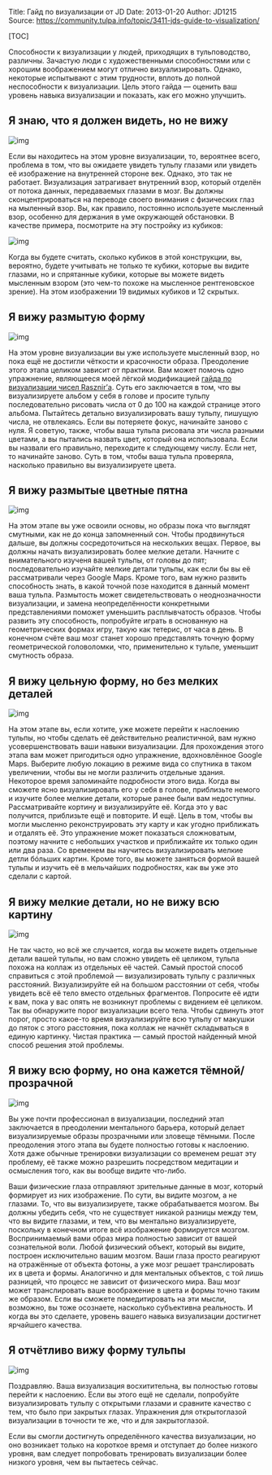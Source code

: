 Title: Гайд по визуализации от JD
Date: 2013-01-20
Author: JD1215
Source: https://community.tulpa.info/topic/3411-jds-guide-to-visualization/

[TOC]

Способности к визуализации у людей, приходящих в тульповодство, различны. Зачастую люди с художественными способностями или с хорошим воображением могут отлично визуализировать. Однако, некоторые испытывают с этим трудности, вплоть до полной неспособности к визуализации. Цель этого гайда — оценить ваш уровень навыка визуализации и показать, как его можно улучшить.

## Я знаю, что я должен видеть, но не вижу

![img](/images/jd_visualisation/1.png)

Если вы находитесь на этом уровне визуализации, то, вероятнее всего, проблема в том, что вы ожидаете увидеть тульпу глазами или увидеть её изображение на внутренней стороне век. Однако, это так не работает. Визуализация затрагивает внутренний взор, который отделён от потока данных, передаваемых глазами в мозг. Вы должны сконцентрироваться на переводе своего внимания с физических глаз на мыленный взор. Вы, как правило, постоянно используете мысленный взор, особенно для держания в уме окружающей обстановки. В качестве примера, посмотрите на эту постройку из кубиков:

![img](/images/jd_visualisation/2.jpg)

Когда вы будете считать, сколько кубиков в этой конструкции, вы, вероятно, будете учитывать не только те кубики, которые вы видите глазами, но и спрятанные кубики, которые вы можете видеть мысленным взором (это чем-то похоже на мысленное рентгеновское зрение). На этом изображении 19 видимых кубиков и 12 скрытых.

## Я вижу размытую форму

![img](/images/jd_visualisation/3.png)

На этом уровне визуализации вы уже используете мысленный взор, но пока ещё не достигли чёткости и красочности образа. Преодоление этого этапа целиком зависит от практики. Вам может помочь одно упражнение, являющееся моей лёгкой модификацией [гайда по визуализации чисел Rasznir’а](https://community.tulpa.info/thread-visualization-visualization-focus-guide). Суть его заключается в том, что вы визуализируете альбом у себя в голове и просите тульпу последовательно рисовать числа от 0 до 100 на каждой странице этого альбома. Пытайтесь детально визуализировать вашу тульпу, пишущую числа, не отвлекаясь. Если вы потеряете фокус, начинайте заново с нуля. Я советую, также, чтобы ваша тульпа рисовала эти числа разными цветами, а вы пытались назвать цвет, который она использовала. Если вы назвали его правильно, переходите к следующему числу. Если нет, то начинайте заново. Суть в том, чтобы ваша тульпа проверяла, насколько правильно вы визуализируете цвета.

## Я вижу размытые цветные пятна

![img](/images/jd_visualisation/4.png)

На этом этапе вы уже освоили основы, но образы пока что выглядят смутными, как не до конца запомненный сон. Чтобы продвинуться дальше, вы должны сосредоточиться на нескольких вещах. Первое, вы должны начать визуализировать более мелкие детали. Начните с внимательного изученя вашей тульпы, от головы до пят; последовательно изучайте мелкие детали тульпы, как если бы вы её рассматривали через Google Maps. Кроме того, вам нужно развить способность знать, в какой точной позе находится в данный момент ваша тульпа. Размытость может свидетельствовать о неоднозначности визуализации, и замена неопределённости конкретными представлениями поможет уменьшить расплывчатость образов. Чтобы развить эту способность, попробуйте играть в основанную на геометрических формах игру, такую как тетерис, от часа в день. В конечном счёте ваш мозг станет хорошо представлять точную форму геометрической головоломки, что, применительно к тульпе, уменьшит смутность образа.

## Я вижу цельную форму, но без мелких деталей

![img](/images/jd_visualisation/5.png)

На этом этапе вы, если хотите, уже можете перейти к наслоению тульпы, но чтобы сделать её действительно реалистичной, вам нужно усовершенствовать ваши навыки визуализации. Для прохождения этого этапа вам может пригодиться одно упражнение, вдохновлённое Google Maps. Выберите любую локацию в режиме вида со спутника в таком увеличении, чтобы вы не могли различить отдельные здания. Некоторое время запоминайте подробности этого вида. Когда вы сможете ясно визуализировать его у себя в голове, приблизьте немого и изучите более мелкие детали, которые ранее были вам недоступны. Рассматривайте кортину и визуализируйте её. Когда это у вас получится, приблизьте ещё и повторите. И ещё. Цель в том, чтобы вы могли мысленно реконструировать эту карту и как угодно приближать и отдалять её. Это упражнение может показаться сложноватым, поэтому начните с небольших участков и приближайте их только один или два раза. Со временем вы научитесь визуализировать мелкие детли бóльших картин. Кроме того, вы можете заняться формой вашей тульпы и изучить её в мельчайших подробностях, как вы уже это сделали с картой.

## Я вижу мелкие детали, но не вижу всю картину

![img](/images/jd_visualisation/6.png)

Не так часто, но всё же случается, когда вы можете видеть отдельные детали вашей тульпы, но вам сложно увидеть её целиком, тульпа похожа на коллаж из отдельных её частей. Самый простой способ справиться с этой проблемой — визуализировать тульпу с различных расстояний. Визуализируйте ей на большом расстоянии от себя, чтобы увидеть всё её тело вместо отдельных фрагментов. Попросите её идти к вам, пока у вас опять не возникнут проблемы с видением её целиком. Так вы обнаружите порог визуализации всего тела. Чтобы сдвинуть этот порог, просто какое-то время визуализируйте всю тульпу от макушки до пяток с этого расстояния, пока коллаж не начнёт складываться в единую картинку. Чистая практика — самый простой найденный мной способ решения этой проблемы.

## Я вижу всю форму, но она кажется тёмной/прозрачной

![img](/images/jd_visualisation/7.png)

Вы уже почти профессионал в визуализации, последний этап заключается в преодолении ментального барьера, который делает визуализируемые образы прозрачными или зловеще тёмными. После преодоления этого этапа вы будете полностью готовы к наслоению. Хотя даже обычные тренировки визуализации со временем решат эту проблему, её также можно разрешить посредством медитации и осмысления того, как вы вообще видите что-либо.

Ваши физические глаза отправляют зрительные данные в мозг, который формирует из них изображение. По сути, вы видите мозгом, а не глазами. То, что вы визуализируете, также обрабатывается мозгом. Вы должны убедить себя, что не существует никакой разницы между тем, что вы видите глазами, и тем, что вы ментально визуализируете, поскольку в конечном итоге всё изображение формируется мозгом. Воспринимаемый вами образ мира полностью зависит от вашей сознательной воли. Любой физический объект, который вы видите, построен исключительно вашим мозгом. Ваши глаза просто реагируют на отражённые от объекта фотоны, а уже мозг решает транслировать их в цвета и формы. Аналогично и для ментальных объектов, с той лишь разницей, что процесс не зависит от физического мира. Ваш мозг может транслировать ваше воображение в цвета и формы точно таким же образом. Если вы сможете помедитировать на эти мысли, возможно, вы тоже осознаете, насколько субъективна реальность. И когда вы это сделаете, уровень вашего навыка визуализации достигнет ярчайшего качества.

## Я отчётливо вижу форму тульпы

![img](/images/jd_visualisation/8.png)

Поздравляю. Ваша визуализация восхитительна, вы полностью готовы перейти к наслоению. Если вы этого ещё не сделали, попробуйте визуализировать тульпу с открытыми глазами и сравните качество с тем, что было при закрытых глазах. Упражнения для открытоглазой визуализации в точности те же, что и для закрытоглазой.

Если вы смогли достигнуть определённого качества визуализации, но оно возникает только на короткое время и отступает до более низкого уровня, вам следует попробовать тренировать визуализации более низкого уровня, чем вы пытаетесь сейчас.